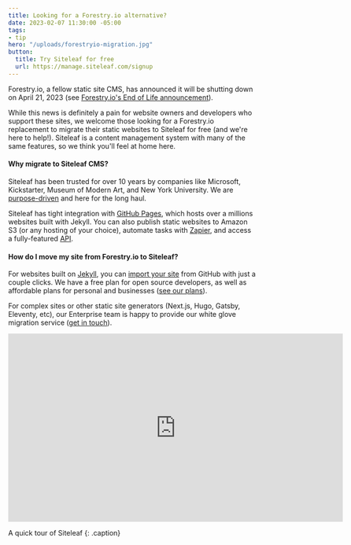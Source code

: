 ```yaml
---
title: Looking for a Forestry.io alternative?
date: 2023-02-07 11:30:00 -05:00
tags:
- tip
hero: "/uploads/forestryio-migration.jpg"
button:
  title: Try Siteleaf for free
  url: https://manage.siteleaf.com/signup
---
```


Forestry.io, a fellow static site CMS, has announced it will be shutting down on April 21, 2023 (see [Forestry.io's End of Life announcement](https://forestry.io/blog/forestry.io-end-of-life/)).

While this news is definitely a pain for website owners and developers who support these sites, we welcome those looking for a Forestry.io replacement to migrate their static websites to Siteleaf for free (and we're here to help!). Siteleaf is a content management system with many of the same features, so we think you'll feel at home here.

#### Why migrate to Siteleaf CMS?

Siteleaf has been trusted for over 10 years by companies like Microsoft, Kickstarter, Museum of Modern Art, and New York University. We are [purpose-driven](https://www.siteleaf.com/purpose/) and here for the long haul.

Siteleaf has tight integration with [GitHub Pages](https://pages.github.com), which hosts over a millions websites built with Jekyll. You can also publish static websites to Amazon S3 (or any hosting of your choice), automate tasks with [Zapier](https://zapier.com/zapbook/siteleaf/), and access a fully-featured [API](https://learn.siteleaf.com/api/).

#### How do I move my site from Forestry.io to Siteleaf?

For websites built on [Jekyll](https://jekyllrb.com), you can [import your site](https://manage.siteleaf.com/sites/new) from GitHub with just a couple clicks. We have a free plan for open source developers, as well as affordable plans for personal and businesses ([see our plans](/plans/)).

For complex sites or other static site generators (Next.js, Hugo, Gatsby, Eleventy, etc), our Enterprise team is happy to provide our white glove migration service ([get in touch](mailto:enterprise@siteleaf.com?subject=Enterprise%20migration)).

<iframe src="https://player.vimeo.com/video/169542999?title=0&byline=0&portrait=0" width="680" height="383" frameborder="0" webkitallowfullscreen mozallowfullscreen allowfullscreen></iframe>

A quick tour of Siteleaf
{: .caption}
